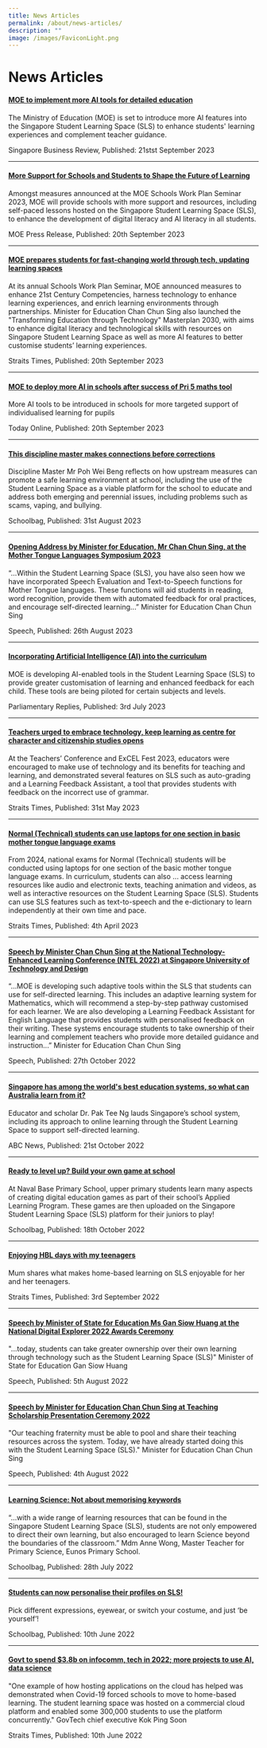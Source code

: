 ```yaml
---
title: News Articles
permalink: /about/news-articles/
description: ""
image: /images/FaviconLight.png
---
```

<h1>News Articles</h1>
<h4><a href="https://sbr.com.sg/economy/news/moe-implement-more-ai-tools-detailed-education">MOE to implement more AI tools for detailed education</a></h4>
<p>The Ministry of Education (MOE) is set to introduce more AI features into the Singapore Student Learning Space (SLS) to enhance students' learning experiences and complement teacher guidance.</p>
<p>Singapore Business Review, Published: 21stst September 2023</p>
<hr>
<h4><a href="https://www.moe.gov.sg/news/press-releases/20230920-more-support-for-schools-and-students-to-shape-the-future-of-learning">More Support for Schools and Students to Shape the Future of Learning</a></h4>
<p>Amongst measures announced at the MOE Schools Work Plan Seminar 2023, MOE will provide schools with more support and resources, including self-paced lessons hosted on the Singapore Student Learning Space (SLS), to enhance the development of digital literacy and AI literacy in all students.</p>
<p>MOE Press Release, Published: 20th September 2023</p>
<hr>
<h4><a href="https://www.straitstimes.com/singapore/edtech-masterplan-and-enhancing-school-environments-moe-announces-moves-to-prepare-students-for-fast-changing-world">MOE prepares students for fast-changing world through tech, updating learning spaces</a></h4>
<p>At its annual Schools Work Plan Seminar, MOE announced measures to enhance 21st Century Competencies, harness technology to enhance learning experiences, and enrich learning environments through partnerships. Minister for Education Chan Chun Sing also launched the "Transforming Education through Technology" Masterplan 2030, with aims to enhance digital literacy and technological skills with resources on Singapore Student Learning Space as well as more AI features to better customise students’ learning experiences.</p>
<p>Straits Times, Published: 20th September 2023</p>
<hr>
<h4><a href="http://www.todayonline.com/singapore/more-ai-schools-moe-success-maths-tool-pri5-2259496">MOE to deploy more AI in schools after success of Pri 5 maths tool</a></h4>
<p>More AI tools to be introduced in schools for more targeted support of individualised learning for pupils</p>
<p>Today Online, Published: 20th September 2023</p>
<hr>
<h4><a href="https://www.schoolbag.edu.sg/story/this-discipline-master-makes-connections-before-corrections">This discipline master makes connections before corrections</a></h4>
<p>Discipline Master Mr Poh Wei Beng reflects on how upstream measures can promote a safe learning environment at school, including the use of the Student Learning Space as a viable platform for the school to educate and address both emerging and perennial issues, including problems such as scams, vaping, and bullying.</p>
<p>Schoolbag, Published: 31st August 2023</p>
<hr>
<h4><a href="https://www.moe.gov.sg/news/speeches/20230826-opening-address-by-minister-for-education-mr-chan-chun-sing-at-the-mother-tongue-languages-symposium-2023">Opening Address by Minister for Education, Mr Chan Chun Sing, at the Mother Tongue Languages Symposium 2023</a></h4>
<p>“…Within the Student Learning Space (SLS), you have also seen how we have incorporated Speech Evaluation and Text-to-Speech functions for Mother Tongue languages. These functions will aid students in reading, word recognition, provide them with automated feedback for oral practices, and encourage self-directed learning...” Minister for Education Chan Chun Sing</p>
<p>Speech, Published: 26th August 2023</p>
<hr>
<h4><a href="https://www.moe.gov.sg/news/parliamentary-replies/20230703-incorporating-artificial-intelligence-into-the-curriculum">Incorporating Artificial Intelligence (AI) into the curriculum</a></h4>
<p>MOE is developing AI-enabled tools in the Student Learning Space (SLS) to provide greater customisation of learning and enhanced feedback for each child. These tools are being piloted for certain subjects and levels.</p>
<p>Parliamentary Replies, Published: 3rd July 2023</p>
<hr>
<h4><a href="https://www.straitstimes.com/singapore/teachers-urged-to-embrace-technology-keep-learning-as-centre-for-character-and-citizenship-studies-opens">Teachers urged to embrace technology, keep learning as centre for character and citizenship studies opens</a></h4>
<p>At the Teachers’ Conference and ExCEL Fest 2023, educators were encouraged to make use of technology and its benefits for teaching and learning, and demonstrated several features on SLS such as auto-grading and a Learning Feedback Assistant, a tool that provides students with feedback on the incorrect use of grammar.</p>
<p>Straits Times, Published: 31st May 2023</p>
<hr>
<h4><a href="https://www.straitstimes.com/singapore/parenting-education/normal-technical-students-can-use-laptops-instead-of-manually-writing-in-basic-mother-tongue-language-exams">Normal (Technical) students can use laptops for one section in basic mother tongue language exams</a></h4>
<p>From 2024, national exams for Normal (Technical) students will be conducted using laptops for one section of the basic mother tongue language exams. In curriculum, students can also ... access learning resources like audio and electronic texts, teaching animation and videos, as well as interactive resources on the Student Learning Space (SLS). Students can use SLS features such as text-to-speech and the e-dictionary to learn independently at their own time and pace.</p>
<p>Straits Times, Published: 4th April 2023</p>
<hr>
<h4><a href="https://www.moe.gov.sg/news/speeches/20221027-speech-by-minister-chan-chun-sing-at-the-national-technology-enhanced-learning-conference-ntel-2022-at-singapore-university-of-technology-and-design">Speech by Minister Chan Chun Sing at the National Technology-Enhanced Learning Conference (NTEL 2022) at Singapore University of Technology and Design</a></h4>
<p>“…MOE is developing such adaptive tools within the SLS that students can use for self-directed learning. This includes an adaptive learning system for Mathematics, which will recommend a step-by-step pathway customised for each learner. We are also developing a Learning Feedback Assistant for English Language that provides students with personalised feedback on their writing. These systems encourage students to take ownership of their learning and complement teachers who provide more detailed guidance and instruction...” Minister for Education Chan Chun Sing</p>
<p>Speech, Published: 27th October 2022</p>
<hr>
<h4><a href="https://www.abc.net.au/news/2022-10-21/how-australia-can-compare-to-singapore-education/101511316">Singapore has among the world's best education systems, so what can Australia learn from it?</a></h4>
<p>Educator and scholar Dr. Pak Tee Ng lauds Singapore’s school system, including its approach to online learning through the Student Learning Space to support self-directed learning.&nbsp; &nbsp;</p>
<p>ABC News, Published: 21st October 2022</p>
<hr>
<h4><a href="https://www.schoolbag.edu.sg/story/ready-to-level-up-build-your-own-game-at-school" target="_blank">Ready to level up? Build your own game at school</a></h4>
<p>At Naval Base Primary School, upper primary students learn many aspects of creating digital education games as part of their school’s Applied Learning Program. These games are then uploaded on the Singapore Student Learning Space (SLS) platform for their juniors to play! </p>
<p> Schoolbag, Published: 18th October 2022</p>
<hr>
<h4><a href="https://www.straitstimes.com/singapore/parenting-education/viewpoint-enjoying-hbl-days-with-my-teenagers" target="_blank">Enjoying HBL days with my teenagers</a></h4>
<p>Mum shares what makes home-based learning on SLS enjoyable for her and her teenagers.</p>
<p>Straits Times, Published: 3rd September 2022</p>
<hr>

<h4><a href="https://www.moe.gov.sg/news/speeches/20220805-speech-by-minister-of-state-for-education-ms-gan-siow-huang-at--the-national-digital-explorer-2022-awards-ceremony" target="_blank">Speech by Minister of State for Education Ms Gan Siow Huang at the National Digital Explorer 2022 Awards Ceremony</a></h4>
<p>"...today, students can take greater ownership over their own learning through technology such as the Student Learning Space (SLS)" Minister of State for Education Gan Siow Huang</p>
<p>Speech, Published: 5th August 2022</p>
<hr>
<h4><a href="https://www.moe.gov.sg/news/speeches/20220804-speech-by-minister-for-education-chan-chun-sing-at-teaching-scholarship-presentation-ceremony-2022-at-orchard-hotel-singapore" target="_blank">Speech by Minister for Education Chan Chun Sing at Teaching Scholarship Presentation Ceremony 2022</a></h4>
<p>"Our teaching fraternity must be able to pool and share their teaching resources across the system. Today, we have already started doing this with the Student Learning Space (SLS)." Minister for Education Chan Chun Sing</p>
<p>Speech, Published: 4th August 2022</p>
<hr>
<h4><a href="https://www.schoolbag.edu.sg/story/learning-science-not-about-memorising-keywords" target="_blank">Learning Science: Not about memorising keywords</a></h4>
<p>“…with a wide range of learning resources that can be found in the Singapore Student Learning Space (SLS), students are not only empowered to direct their own learning, but also encouraged to learn Science beyond the boundaries of the classroom.” Mdm Anne Wong, Master Teacher for Primary Science, Eunos Primary School.</p>
<p>Schoolbag, Published: 28th July 2022</p>
<hr>

<h4><a href="https://www.schoolbag.edu.sg/story/students-can-now-personalise-their-profiles-on-sls" target="_blank">Students can now personalise their profiles on SLS!</a></h4>
<p>Pick different expressions, eyewear, or switch your costume, and just ‘be yourself’!</p>   
<p>Schoolbag, Published: 10th June 2022</p>
<hr>

<h4><a href="https://www.straitstimes.com/tech/tech-news/govt-to-spend-38b-on-infocomm-tech-in-2022-more-projects-to-use-ai-data-science" target="_blank">Govt to spend $3.8b on infocomm, tech in 2022; more projects to use AI, data science</a></h4>
<p>"One example of how hosting applications on the cloud has helped was demonstrated when Covid-19 forced schools to move to home-based learning. The student learning space was hosted on a commercial cloud platform and enabled some 300,000 students to use the platform concurrently." GovTech chief executive Kok Ping Soon</p>
<p>Straits Times, Published: 10th June 2022</p>